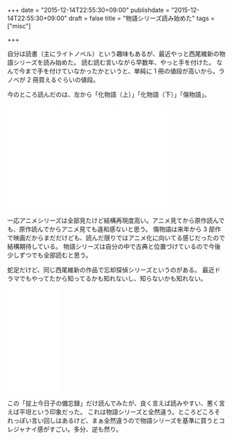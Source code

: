 +++
date = "2015-12-14T22:55:30+09:00"
publishdate = "2015-12-14T22:55:30+09:00"
draft = false
title = "物語シリーズ読み始めた"
tags = ["misc"]

+++

自分は読書（主にライトノベル）という趣味もあるが、最近やっと西尾維新の物語シリーズを読み始めた。
読む読む言いながら早数年、やっと手を付けた。
なんで今まで手を付けていなかったかというと、単純に 1 冊の値段が高いから。ラノベが 2 冊買えるぐらいの値段。

今のところ読んだのは、左から「化物語（上）」「化物語（下）」「傷物語」。


<div style="display:inline;">
<iframe src="//rcm-fe.amazon-adsystem.com/e/cm?lt1=_blank&bc1=000000&IS2=1&bg1=FFFFFF&fc1=000000&lc1=0000FF&t=naoina09-22&o=9&p=8&l=as1&m=amazon&f=ifr&ref=qf_sp_asin_til&asins=4062836025" style="width:120px;height:240px;" scrolling="no" marginwidth="0" marginheight="0" frameborder="0"></iframe>
<iframe src="//rcm-fe.amazon-adsystem.com/e/cm?t=naoina09-22&o=9&p=8&l=as1&asins=4062836076&ref=tf_til&fc1=000000&IS2=1&lt1=_blank&m=amazon&lc1=0000FF&bc1=000000&bg1=FFFFFF&f=ifr" style="width:120px;height:240px;" scrolling="no" marginwidth="0" marginheight="0" frameborder="0"></iframe>
<iframe src="//rcm-fe.amazon-adsystem.com/e/cm?t=naoina09-22&o=9&p=8&l=as1&asins=4062836637&ref=tf_til&fc1=000000&IS2=1&lt1=_blank&m=amazon&lc1=0000FF&bc1=000000&bg1=FFFFFF&f=ifr" style="width:120px;height:240px;" scrolling="no" marginwidth="0" marginheight="0" frameborder="0"></iframe>
</div>

一応アニメシリーズは全部見たけど結構再現度高い。アニメ見てから原作読んでも、原作読んでからアニメ見ても違和感ないと思う。
傷物語は来年から 3 部作で映画だからまだだけども、読んだ限りではアニメ化に向いてる感じだったので結構期待している。
物語シリーズは自分の中で古典と位置づけているので今後少しずつでも全部読むと思う。

蛇足だけど、同じ西尾維新の作品で忘却探偵シリーズというのがある。
最近ドラマでもやってたから知ってるかも知れないし、知らないかも知れない。

<iframe src="//rcm-fe.amazon-adsystem.com/e/cm?t=naoina09-22&o=9&p=8&l=as1&asins=4062192020&ref=tf_til&fc1=000000&IS2=1&lt1=_blank&m=amazon&lc1=0000FF&bc1=000000&bg1=FFFFFF&f=ifr" style="width:120px;height:240px;" scrolling="no" marginwidth="0" marginheight="0" frameborder="0"></iframe>

この「掟上今日子の備忘録」だけ読んでみたが、良く言えば読みやすい、悪く言えば平坦という印象だった。
これは物語シリーズと全然違う。ところどころそれっぽい言い回しはあるけど、まぁ全然違うので物語シリーズを基準に買うとコレジャナイ感がすごい。多分、逆も然り。
